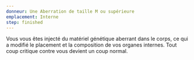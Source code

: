 ```yaml
---
donneur: Une Aberration de taille M ou supérieure
emplacement: Interne
step: finished
---
```

Vous vous êtes injecté du matériel génétique aberrant dans le corps, ce qui a modifié le placement et la composition de vos organes internes. Tout coup critique contre vous devient un coup normal.